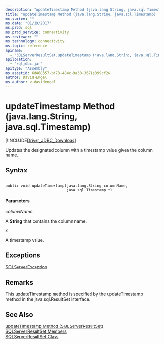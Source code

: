 ```yaml
---
description: "updateTimestamp Method (java.lang.String, java.sql.Timestamp)"
title: "updateTimestamp Method (java.lang.String, java.sql.Timestamp) | Microsoft Docs"
ms.custom: ""
ms.date: "01/19/2017"
ms.prod: sql
ms.prod_service: connectivity
ms.reviewer: ""
ms.technology: connectivity
ms.topic: reference
apiname: 
  - "SQLServerResultSet.updateTimestamp (java.lang.String, java.sql.Timestamp)"
apilocation: 
  - "sqljdbc.jar"
apitype: "Assembly"
ms.assetid: 6d468357-bf73-484c-9a30-3671e399cf26
author: David-Engel
ms.author: v-davidengel
---
```

# updateTimestamp Method (java.lang.String, java.sql.Timestamp)
[!INCLUDE[Driver_JDBC_Download](../../../includes/driver_jdbc_download.md)]

  Updates the designated column with a timestamp value given the column name.  
  
## Syntax  
  
```  
  
public void updateTimestamp(java.lang.String columnName,  
                            java.sql.Timestamp x)  
```  
  
#### Parameters  
 *columnName*  
  
 A **String** that contains the column name.  
  
 *x*  
  
 A timestamp value.  
  
## Exceptions  
 [SQLServerException](../../../connect/jdbc/reference/sqlserverexception-class.md)  
  
## Remarks  
 This updateTimestamp method is specified by the updateTimestamp method in the java.sql.ResultSet interface.  
  
## See Also  
 [updateTimestamp Method &#40;SQLServerResultSet&#41;](../../../connect/jdbc/reference/updatetimestamp-method-sqlserverresultset.md)   
 [SQLServerResultSet Members](../../../connect/jdbc/reference/sqlserverresultset-members.md)   
 [SQLServerResultSet Class](../../../connect/jdbc/reference/sqlserverresultset-class.md)  
  
  
